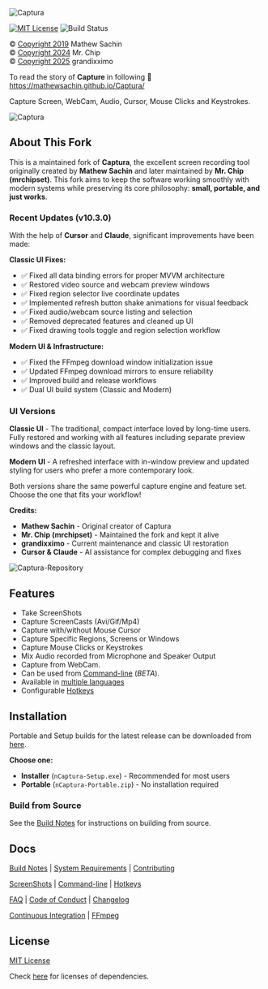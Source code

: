 ![Captura](https://mathewsachin.github.io/Captura/assets/Banner.png)

[![MIT License](https://img.shields.io/badge/license-MIT-blue.svg?style=flat-square)](LICENSE.md)
![Build Status](https://github.com/grandixximo/nCaptura/actions/workflows/build.yml/badge.svg)



&copy; [Copyright 2019](mathew/LICENSE_MathewSachin.md) Mathew Sachin  
&copy; [Copyright 2024](LICENSE.md) Mr. Chip  
&copy; [Copyright 2025](LICENSE.md) grandixximo

To read the story of **Capture** in following
:link: <https://mathewsachin.github.io/Captura/>

Capture Screen, WebCam, Audio, Cursor, Mouse Clicks and Keystrokes.


![Captura](docs/Screenshots/Captura.png)


## About This Fork

This is a maintained fork of **Captura**, the excellent screen recording tool originally created by **Mathew Sachin** and later maintained by **Mr. Chip (mrchipset)**. This fork aims to keep the software working smoothly with modern systems while preserving its core philosophy: **small, portable, and just works**.

### Recent Updates (v10.3.0)

With the help of **Cursor** and **Claude**, significant improvements have been made:

**Classic UI Fixes:**
- ✅ Fixed all data binding errors for proper MVVM architecture
- ✅ Restored video source and webcam preview windows
- ✅ Fixed region selector live coordinate updates
- ✅ Implemented refresh button shake animations for visual feedback
- ✅ Fixed audio/webcam source listing and selection
- ✅ Removed deprecated features and cleaned up UI
- ✅ Fixed drawing tools toggle and region selection workflow

**Modern UI & Infrastructure:**
- ✅ Fixed the FFmpeg download window initialization issue
- ✅ Updated FFmpeg download mirrors to ensure reliability
- ✅ Improved build and release workflows
- ✅ Dual UI build system (Classic and Modern)

### UI Versions

**Classic UI** - The traditional, compact interface loved by long-time users. Fully restored and working with all features including separate preview windows and the classic layout.

**Modern UI** - A refreshed interface with in-window preview and updated styling for users who prefer a more contemporary look.

Both versions share the same powerful capture engine and feature set. Choose the one that fits your workflow!

**Credits:**
- **Mathew Sachin** - Original creator of Captura
- **Mr. Chip (mrchipset)** - Maintained the fork and kept it alive
- **grandixximo** - Current maintenance and classic UI restoration
- **Cursor & Claude** - AI assistance for complex debugging and fixes

![Captura-Repository](docs/Screenshots/Captura_Github_Repo.png)


## Features

- Take ScreenShots
- Capture ScreenCasts (Avi/Gif/Mp4)
- Capture with/without Mouse Cursor
- Capture Specific Regions, Screens or Windows
- Capture Mouse Clicks or Keystrokes
- Mix Audio recorded from Microphone and Speaker Output
- Capture from WebCam.
- Can be used from [Command-line](https://mathewsachin.github.io/Captura/cmdline) (*BETA*).
- Available in [multiple languages](https://mathewsachin.github.io/Captura/translation)
- Configurable [Hotkeys](https://mathewsachin.github.io/Captura/hotkeys)

## Installation

[latest]: https://github.com/grandixximo/nCaptura/releases/latest

Portable and Setup builds for the latest release can be downloaded from [here][latest].

**Choose one:**
- **Installer** (`nCaptura-Setup.exe`) - Recommended for most users
- **Portable** (`nCaptura-Portable.zip`) - No installation required

### Build from Source

See the [Build Notes](docs/Build.md) for instructions on building from source.

## Docs
[Build Notes](docs/Build.md) | [System Requirements](docs/System-Requirements.md) | [Contributing](CONTRIBUTING.md)

[ScreenShots](docs/Screenshots) | [Command-line](docs/Cmdline/README.md) | [Hotkeys](https://mathewsachin.github.io/Captura/hotkeys)

[FAQ](docs/FAQ.md) | [Code of Conduct](CODE_OF_CONDUCT.md) | [Changelog](docs/Changelogs/README.md)

[Continuous Integration](docs/CI.md) | [FFmpeg](docs/FFmpeg.md)

## License

[MIT License](LICENSE.md)

Check [here](licenses/) for licenses of dependencies.
